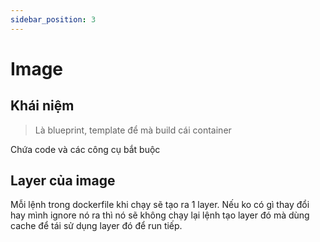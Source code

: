 ```yaml
---
sidebar_position: 3
---
```


# Image

## Khái niệm

> Là blueprint, template để mà build cái container

Chứa code và các công cụ bắt buộc

## Layer của image

Mỗi lệnh trong dockerfile khi chạy sẽ tạo ra 1 layer. Nếu ko có gì thay đổi hay mình ignore nó ra thì nó sẽ không chạy lại lệnh tạo layer đó mà dùng cache để tái sử dụng layer đó để run tiếp.
